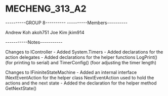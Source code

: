 # MECHENG_313_A2
----------GROUP 8---------- 
----------Members----------

Andrew Koh      akoh751
Joe Kim         jkim914

-----------Notes-----------

Changes to IController 
    - Added System.Timers
    - Added declarations for the action delegates 
    - Added declarations for the helper functions LogPrint() (for printing to serial) and TimerConfig() (foor adjusting the timer length)

Changes to IFininiteStateMachine 
    - Added an internal interface INextEventAction for the helper class NextEventAction used to hold the actions and the next state 
    - Added the declaration for the helper method GetNextState()

